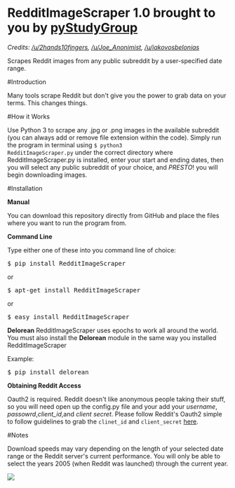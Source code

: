 # RedditImageScraper 1.0 brought to you by <a href="http://www.pystudygroup.com/">pyStudyGroup</a>
<i>Credits: <a href="https://github.com/2hands10fingers">/u/2hands10fingers</a>, <a href="https://github.com/Anonimista">/u/Joe_Anonimist</a>, <a href="https://github.com/Belonias">/u/iakovosbelonias</a></i>

Scrapes Reddit images from any public subreddit by a user-specified date range.

#Introduction

Many tools scrape Reddit but don't give you the power to grab data on your terms. This changes things.

#How it Works

Use Python 3 to scrape any .jpg or .png images in the available subreddit (you can always add or remove file extension within the code). Simply run the program in terminal using <code>$ python3 RedditImageScraper.py</code> under the correct directory where RedditImageScraper.py is installed, enter your start and ending dates, then you will select any public subreddit of your choice, and *PRESTO*! you will begin downloading images.

#Installation

<strong>Manual</strong>

You can download this repository directly from GitHub and place the files where you want to run the program from.

<strong>Command Line</strong>


Type either one of these into you command line of choice:
<pre>$ pip install RedditImageScraper</pre> 
or
<pre>$ apt-get install RedditImageScraper</pre>
or
<pre>$ easy_install RedditImageScraper</pre>

<strong>Delorean</strong>
RedditImageScraper uses epochs to work all around the world. You must also install the <strong>Delorean</strong> module in the same way you installed RedditImageScraper

Example: <pre>$ pip install delorean</pre>

<strong>Obtaining Reddit Access</strong>

Oauth2 is required. Reddit doesn't like anonymous people taking their stuff, so you will need open up the config.py file and your add your <i>username</i>, <i>passowrd</i>,<i>client_id</i>,and <i>client secret</i>. Please follow Reddit's Oauth2 simple to follow guidelines to grab the <code>clinet_id</code> and <code>client_secret</code> <a href="https://github.com/reddit/reddit/wiki/OAuth2">here</a>.


#Notes

Download speeds may vary depending on the length of your selected date range or the Reddit server's current performance. You will only be able to select the years 2005 (when Reddit was launched) through the current year.

<img src="https://upload.wikimedia.org/wikipedia/en/thumb/8/82/Reddit_logo_and_wordmark.svg/1280px-Reddit_logo_and_wordmark.svg.png"></img>
